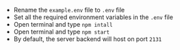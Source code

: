 - Rename the `example.env` file to `.env` file
- Set all the required environment variables in the `.env` file
- Open terminal and type `npm intall`
- Open terminal and type `npm start`
- By default, the server backend will host on port `2131`